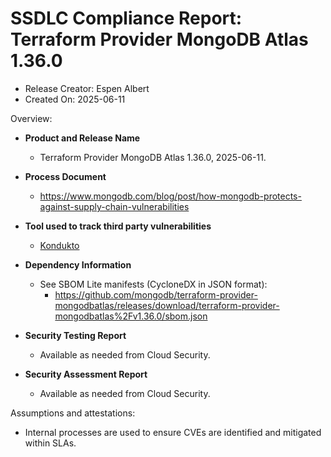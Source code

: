 SSDLC Compliance Report: Terraform Provider MongoDB Atlas 1.36.0
=================================================================

- Release Creator: Espen Albert
- Created On:       2025-06-11

Overview:

- **Product and Release Name**
  - Terraform Provider MongoDB Atlas 1.36.0, 2025-06-11.

- **Process Document**
  - https://www.mongodb.com/blog/post/how-mongodb-protects-against-supply-chain-vulnerabilities

- **Tool used to track third party vulnerabilities**
  - [Kondukto](https://arcticglow.kondukto.io/)

- **Dependency Information**
  - See SBOM Lite manifests (CycloneDX in JSON format):
      - https://github.com/mongodb/terraform-provider-mongodbatlas/releases/download/terraform-provider-mongodbatlas%2Fv1.36.0/sbom.json

- **Security Testing Report**
  - Available as needed from Cloud Security.

- **Security Assessment Report**
  - Available as needed from Cloud Security.

Assumptions and attestations:

- Internal processes are used to ensure CVEs are identified and mitigated within SLAs.
